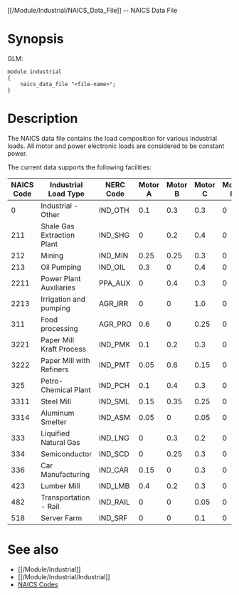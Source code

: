 [[/Module/Industrial/NAICS_Data_File]] -- NAICS Data File

# Synopsis

GLM:

~~~
module industrial
{
    naics_data_file "<file-name>";
}
~~~

# Description

The NAICS data file contains the load composition for various industrial loads. All motor and power electronic loads are considered to be constant power.

The current data supports the following facilities:

| NAICS Code | Industrial Load Type       | NERC Code | Motor A | Motor B | Motor C | Motor D | Power Electronics | Constant Impedance | Constant Current |
| ---------- | -------------------------- | --------- | ------- | ------- | ------- | ------- | ----------------- | ------------------ | ---------------- |
| 0          | Industrial - Other         | IND_OTH   | 0.1     | 0.3     | 0.3     | 0       | 0.2               | 0.05               | 0.05             |
| 211        | Shale Gas Extraction Plant | IND_SHG   | 0       | 0.2     | 0.4     | 0       | 0.4               | 0                  | 0                |
| 212        | Mining                     | IND_MIN   | 0.25    | 0.25    | 0.3     | 0       | 0.2               | 0                  | 0                |
| 213        | Oil Pumping                | IND_OIL   | 0.3     | 0       | 0.4     | 0       | 0.3               | 0                  | 0                |
| 2211       | Power Plant Auxiliaries    | PPA_AUX   | 0       | 0.4     | 0.3     | 0       | 0.2               | 0.05               | 0.05             |
| 2213       | Irrigation and pumping     | AGR_IRR   | 0       | 0       | 1.0     | 0       | 0                 | 0                  | 0                |
| 311        | Food processing            | AGR_PRO   | 0.6     | 0       | 0.25    | 0       | 0.05              | 0.05               | 0.05             |
| 3221       | Paper Mill Kraft Process   | IND_PMK   | 0.1     | 0.2     | 0.3     | 0       | 0.3               | 0.05               | 0.05             |
| 3222       | Paper Mill with Refiners   | IND_PMT   | 0.05    | 0.6     | 0.15    | 0       | 0.15              | 0.02               | 0.03             |
| 325        | Petro-Chemical Plant       | IND_PCH   | 0.1     | 0.4     | 0.3     | 0       | 0.15              | 0.02               | 0.03             |
| 3311       | Steel Mill                 | IND_SML   | 0.15    | 0.35    | 0.25    | 0       | 0.15              | 0.05               | 0.05             |
| 3314       | Aluminum Smelter           | IND_ASM   | 0.05    | 0       | 0.05    | 0       | 0.05              | 0.85               | 0                |
| 333        | Liquified Natural Gas      | IND_LNG   | 0       | 0.3     | 0.2     | 0       | 0.5               | 0                  | 0                |
| 334        | Semiconductor              | IND_SCD   | 0       | 0.25    | 0.3     | 0       | 0.4               | 0                  | 0.05             |
| 336        | Car Manufacturing          | IND_CAR   | 0.15    | 0       | 0.3     | 0       | 0.3               | 0.1                | 0.15             |
| 423        | Lumber Mill                | IND_LMB   | 0.4     | 0.2     | 0.3     | 0       | 0                 | 0.05               | 0.05             |
| 482        | Transportation - Rail      | IND_RAIL  | 0       | 0       | 0.05    | 0       | 0.95              | 0                  | 0                |
| 518        | Server Farm                | IND_SRF   | 0       | 0       | 0.1     | 0       | 0.9               | 0                  | 0                |

# See also

* [[/Module/Industrial]]
* [[/Module/Industrial/Industrial]]
* [NAICS Codes](https://www.naics.com/code-search)
